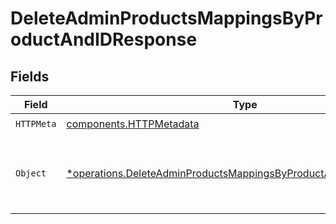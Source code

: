 # DeleteAdminProductsMappingsByProductAndIDResponse


## Fields

| Field                                                                                                                                                 | Type                                                                                                                                                  | Required                                                                                                                                              | Description                                                                                                                                           |
| ----------------------------------------------------------------------------------------------------------------------------------------------------- | ----------------------------------------------------------------------------------------------------------------------------------------------------- | ----------------------------------------------------------------------------------------------------------------------------------------------------- | ----------------------------------------------------------------------------------------------------------------------------------------------------- |
| `HTTPMeta`                                                                                                                                            | [components.HTTPMetadata](../../models/components/httpmetadata.md)                                                                                    | :heavy_check_mark:                                                                                                                                    | N/A                                                                                                                                                   |
| `Object`                                                                                                                                              | [*operations.DeleteAdminProductsMappingsByProductAndIDResponseBody](../../models/operations/deleteadminproductsmappingsbyproductandidresponsebody.md) | :heavy_minus_sign:                                                                                                                                    | A list containing the deleted Mapping Ruleset objects                                                                                                 |